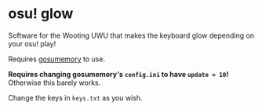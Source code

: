 # osu! glow

Software for the Wooting UWU that makes the keyboard glow depending on your osu! play!

Requires [gosumemory](https://github.com/l3lackShark/gosumemory) to use.

**Requires changing gosumemory's `config.ini` to have `update = 10`!** Otherwise this barely works.

Change the keys in `keys.txt` as you wish.
